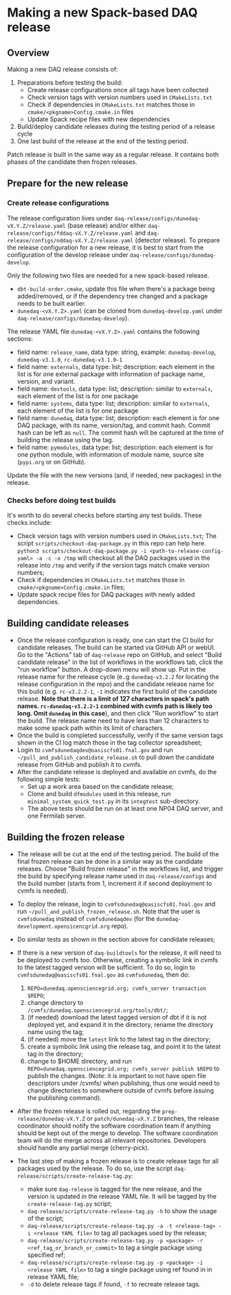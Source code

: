 # Making a new Spack-based DAQ release

## Overview

Making a new DAQ release consists of:

1. Preparations before testing the build:
   * Create release configurations once all tags have been collected
   * Check version tags with version numbers used in `CMakeLists.txt`
   * Check if dependencies in `CMakeLists.txt` matches those in `cmake/<pkgname>Config.cmake.in` files
   * Update Spack recipe files with new dependencies
2. Build/deploy candidate releases during the testing period of a release cycle
3. One last build of the release at the end of the testing period.

Patch release is built in the same way as a regular release. It contains both phases of the candidate then frozen releases.

## Prepare for the new release

### Create release configurations

The release configuration lives under `daq-release/configs/dunedaq-vX.Y.Z/release.yaml` (base release) and/or either `daq-release/configs/fddaq-vX.Y.Z/release.yaml` and `daq-release/configs/nddaq-vX.Y.Z/release.yaml` (detector release). To prepare the release configuration for a new release, it is best to start from the configuration of the develop release under `daq-release/configs/dunedaq-develop`.

Only the following two files are needed for a new spack-based release.

* `dbt-build-order.cmake`, update this file when there's a package being added/removed, or if the dependency tree changed and a package needs to be built earlier.
* `dunedaq-<vX.Y.Z>.yaml` (can be cloned from `dunedaq-develop.yaml` under `daq-release/configs/dunedaq-develop`).

The release YAML file `dunedaq-<vX.Y.Z>.yaml` contains the following sections:

* field name: `release_name`, data type: string, example: `dunedaq-develop`, `dunedaq-v3.1.0`, `rc-dunedaq-v3.1.0-1`
* field name: `externals`, data type: list; description: each element in the list is for one external package with information of package name, version, and variant.
* field name: `devtools`, data type: list; description: similar to `externals`, each element of the list is for one package
* field name: `systems`, data type: list; description: similar to `externals`, each element of the list is for one package
* field name: `dunedaq`, data type: list; description: each element is for one DAQ package, with its name, version/tag, and commit hash. Commit hash can be left as `null`. The commit hash will be captured at the time of building the release using the tag. 
* field name: `pymodules`, data type: list; description: each element is for one python module, with information of module name, source site (`pypi.org` or on GitHub).

Update the file with the new versions (and, if needed, new packages) in the release.

### Checks before doing test builds

It's worth to do several checks before starting any test builds. These checks include:

* Check version tags with version numbers used in `CMakeLists.txt`; The script `scripts/checkout-daq-package.py` in this repo can help here. `python3 scripts/checkout-daq-package.py -i <path-to-release-config-yaml> -a -c -o /tmp` will checkout all the DAQ packages used in the release into `/tmp` and verify if the version tags match cmake version numbers;
* Check if dependencies in `CMakeLists.txt` matches those in `cmake/<pkgname>Config.cmake.in` files;
* Update spack recipe files for DAQ packages with newly added dependencies.

## Building candidate releases

* Once the release configuration is ready, one can start the CI build for candidate releases. The build can be started via GitHub API or webUI. Go to the "Actions" tab of `daq-release` repo on GitHub, and select "Build candidate release" in the list of workflows in the workflows tab, click the "run workflow" button. A drop-down menu will show up. Put in the release name for the release cycle (e..g `dunedaq-v3.2.2` for locating the release configuration in the repo) and the candidate release name for this build (e.g. `rc-v3.2.2-1`, `-1` indicates the first build of the candidate release. **Note that there is a limit of 127 characters in spack's path names. `rc-dunedaq-v3.2.2-1` combined with cvmfs path is likely too long. Omit `dunedaq` in this case**), and then click "Run workflow" to start the build. The release name need to have less than 12 characters to make some spack path within its limit of characters.
* Once the build is completed successfully, verify if the same version tags shown in the CI log match those in the tag collector spreadsheet;
* Login to `cvmfsdunedaqdev@oasiscfs01.fnal.gov` and run `~/pull_and_publish_candidate_release.sh` to pull down the candidate release from GitHub and publish it to cvmfs.
* After the candidate release is deployed and available on cvmfs, do the following simple tests:
  * Set up a work area based on the candidate release;
  * Clone and build `dfmodules` used in this release, run `minimal_system_quick_test.py` in its `integtest` sub-directory.
  * The above tests should be run on at least one NP04 DAQ server, and one Fermilab server.

## Building the frozen release

* The release will be cut at the end of the testing period. The build of the final frozen release can be done in a similar way as the candidate releases. Choose "Build frozen release" in the workflows list, and trigger the build by specifying release name used in `daq-release/configs` and the build number (starts from 1, increment it if second deployment to cvmfs is needed).
* To deploy the release, login to `cvmfsdunedaq@oasiscfs01.fnal.gov` and run `~/pull_and_publish_frozen_release.sh`.  Note that the user is `cvmfsdunedaq` instead of `cvmfsdunedaqdev` (for the `dunedaq-development.opensicencgrid.org` repo).
* Do similar tests as shown in the section above for candidate releases;
* If there is a new version of `daq-buildtools` for the release, it will need to be deployed to cvmfs too. Otherwise, creating a symbolic link in cvmfs to the latest tagged version will be sufficient. 
To do so, login to `cvmfsdunedaq@oasiscfs01.fnal.gov` as `cvmfsdunedaq`, then do:
  1. `REPO=dunedaq.opensciencegrid.org; cvmfs_server transaction $REPO`;
  2. change directory to `/cvmfs/dunedaq.opensciencegrid.org/tools/dbt/`;
  3. (if needed) download the latest tagged version of dbt if it is not deployed yet, and expand it in the directory, rename the directory name using the tag;
  4. (if needed) move the `latest` link to the latest tag in the directory;
  5. create a symbolic link using the release tag, and point it to the latest tag in the directory;
  6. change to $HOME directory, and run `REPO=dunedaq.opensciencegrid.org; cvmfs_server publish $REPO` to publish the changes. (Note: it is important to not have open file descriptors under /cvmfs/ when publishing, thus one would need to change directories to somewhere outside of cvmfs before issuing the publishing command).

* After the frozen release is rolled out, regarding the `prep-release/dunedaq-vX.Y.Z` or `patch/dunedaq-vX.Y.Z` branches, the release coordinator should notify the software coordination team if anything should be kept out of the merge to develop. The software coordination team will do the merge across all relevant repositories. Developers should handle any partial merge (cherry-pick).

* The last step of making a frozen release is to create release tags for all packages used by the release. To do so, use the script `daq-release/scripts/create-release-tag.py`:
  * make sure `daq-release` is tagged for the new release, and the version is updated in the release YAML file. It will be tagged by the `create-release-tag.py` script;
  * `daq-release/scripts/create-release-tag.py -h` to show the usage of the script;
  * `daq-release/scripts/create-release-tag.py -a -t <release-tag> -i <release YAML file>` to tag all packages used by the release;
  * `daq-release/scripts/create-release-tag.py -p <package> -r <ref_tag_or_branch_or_commit>` to tag a single package using specified ref;
  * `daq-release/scripts/create-release-tag.py -p <package> -i <release YAML file>` to tag a single package using ref found in in release YAML file;
  * `-d` to delete release tags if found, `-f` to recreate release tags.
